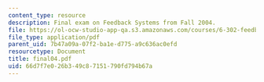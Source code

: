 ```yaml
---
content_type: resource
description: Final exam on Feedback Systems from Fall 2004.
file: https://ol-ocw-studio-app-qa.s3.amazonaws.com/courses/6-302-feedback-systems-spring-2007/66d7f7e026b349c87151790fd794b67a_final04.pdf
file_type: application/pdf
parent_uid: 7b47a09a-07f2-ba1e-d775-a9c636ac0efd
resourcetype: Document
title: final04.pdf
uid: 66d7f7e0-26b3-49c8-7151-790fd794b67a
---
```

